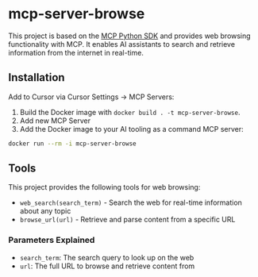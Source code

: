 # mcp-server-browse

This project is based on the [MCP Python SDK](https://github.com/modelcontextprotocol/python-sdk) and provides web browsing functionality with MCP. It enables AI assistants to search and retrieve information from the internet in real-time.

## Installation

Add to Cursor via Cursor Settings -> MCP Servers:

1. Build the Docker image with `docker build . -t mcp-server-browse`.
2. Add new MCP Server
3. Add the Docker image to your AI tooling as a command MCP server:

```bash
docker run --rm -i mcp-server-browse
```

## Tools

This project provides the following tools for web browsing:

- `web_search(search_term)` - Search the web for real-time information about any topic
- `browse_url(url)` - Retrieve and parse content from a specific URL

### Parameters Explained

- `search_term`: The search query to look up on the web
- `url`: The full URL to browse and retrieve content from
